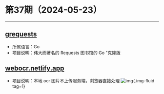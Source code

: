 # 第37期（2024-05-23）

---
## [grequests](https://github.com/levigross/grequests)
- 所属语言：Go
- 项目说明：伟大而著名的 Requests 图书馆的 Go "克隆版

## [webocr.netlify.app](https://webocr.netlify.app)
- 项目说明：本地 ocr 图片不上传服务端，浏览器直接处理
![img](https://ghfast.top/https://raw.githubusercontent.com/xiaoxuan6/weekly/main/docs/static/images/2024-05-23/1716468930.png){.img-fluid tag=1}
